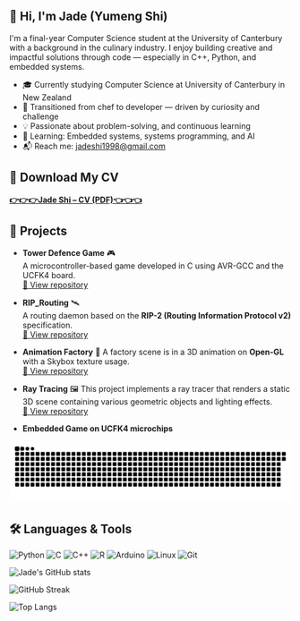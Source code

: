 ## 👋 Hi, I'm Jade (Yumeng Shi)

I'm a final-year Computer Science student at the University of Canterbury with a background in the culinary industry. I enjoy building creative and impactful solutions through code — especially in C++, Python, and embedded systems.

- 🎓 Currently studying Computer Science at University of Canterbury in New Zealand
- 🔄 Transitioned from chef to developer — driven by curiosity and challenge
- 💡 Passionate about problem-solving, and continuous learning
- 🌱 Learning: Embedded systems, systems programming, and AI
- 📬 Reach me: jadeshi1998@gmail.com
  
## 📄 Download My CV
**[👉👉👉Jade Shi – CV (PDF)👈👈👈](https://github.com/Jadeshi1998/Jadeshi1998/blob/main/Yumeng%20Shi%20CV.pdf)**


## 🧩 Projects

- **Tower Defence Game** 🎮  
  A microcontroller-based game developed in C using AVR-GCC and the UCFK4 board.  
  [🔗 View repository](https://github.com/Jadeshi1998/Tower-Defence-)

- **RIP_Routing** 🛰️  
  A routing daemon based on the **RIP-2 (Routing Information Protocol v2)** specification.   
  [🔗 View repository](https://github.com/Jadeshi1998/RIPv2)

- **Animation Factory**  🔳 
  A factory scene is in a 3D animation on **Open-GL** with a Skybox texture usage.  
  [🔗 View repository](https://github.com/Jadeshi1998/Factory-scene-OpenGL-)

- **Ray Tracing**  🖼️ 
  This project implements a ray tracer that renders a static 3D scene containing various geometric objects and lighting effects.  
  [🔗 View repository](https://github.com/Jadeshi1998/Computer-Graphics-RayTracing)  

- **Embedded Game on UCFK4 microchips**

<picture>
  <source media="(prefers-color-scheme: dark)" srcset="https://raw.githubusercontent.com/Jadeshi1998/Jadeshi1998/output/github-contribution-grid-snake-dark.svg">
  <source media="(prefers-color-scheme: light)" srcset="https://raw.githubusercontent.com/Jadeshi1998/Jadeshi1998/output/github-contribution-grid-snake.svg">
  <img alt="github contribution grid snake animation" src="https://raw.githubusercontent.com/Jadeshi1998/Jadeshi1998/output/github-contribution-grid-snake.svg">
</picture>

## 🛠️ Languages & Tools

![Python](https://img.shields.io/badge/Python-3776AB?style=for-the-badge&logo=python&logoColor=white)
![C](https://img.shields.io/badge/C-00599C?style=for-the-badge&logo=c&logoColor=white)
![C++](https://img.shields.io/badge/C++-00599C?style=for-the-badge&logo=c%2B%2B&logoColor=white)
![R](https://img.shields.io/badge/R-276DC3?style=for-the-badge&logo=r&logoColor=white)
![Arduino](https://img.shields.io/badge/Arduino-00979D?style=for-the-badge&logo=arduino&logoColor=white)
![Linux](https://img.shields.io/badge/Linux-FCC624?style=for-the-badge&logo=linux&logoColor=black)
![Git](https://img.shields.io/badge/Git-F05032?style=for-the-badge&logo=git&logoColor=white)



![Jade's GitHub stats](https://github-readme-stats.vercel.app/api?username=Jadeshi1998&show_icons=true&theme=tokyonight)

![GitHub Streak](https://streak-stats.demolab.com?user=Jadeshi1998&theme=tokyonight)

![Top Langs](https://github-readme-stats.vercel.app/api/top-langs/?username=Jadeshi1998&layout=compact&theme=tokyonight)


<!--
**Jadeshi1998/Jadeshi1998** is a ✨ _special_ ✨ repository because its `README.md` (this file) appears on your GitHub profile.

